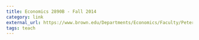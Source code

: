 ```yaml
---
title: Economics 2890B - Fall 2014
category: link
external_url: https://www.brown.edu/Departments/Economics/Faculty/Peter_Howitt/2070-2015/Econ_2070.html
tags: teach
---
```

